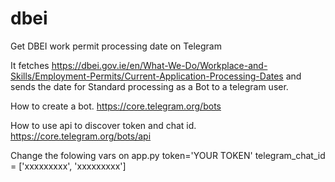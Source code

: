# dbei
Get DBEI work permit processing date on Telegram

It fetches https://dbei.gov.ie/en/What-We-Do/Workplace-and-Skills/Employment-Permits/Current-Application-Processing-Dates and sends the date for Standard processing as a Bot to a telegram user.

How to create a bot.
https://core.telegram.org/bots

How to use api to discover token and chat id.
https://core.telegram.org/bots/api


Change the folowing vars on app.py
token='YOUR TOKEN'
telegram_chat_id = ['xxxxxxxxx', 'xxxxxxxxx']
